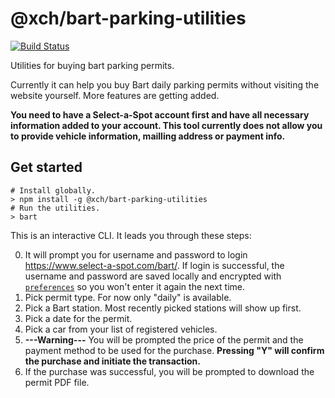 # @xch/bart-parking-utilities

[![Build Status](https://travis-ci.com/Zodiase/bart-parking-utilities.svg?branch=master)](https://travis-ci.com/Zodiase/bart-parking-utilities) 

Utilities for buying bart parking permits.

Currently it can help you buy Bart daily parking permits without visiting the website yourself. More features are getting added.

**You need to have a Select-a-Spot account first and have all necessary information added to your account. This tool currently does not allow you to provide vehicle information, mailling address or payment info.**

## Get started

```Shell
# Install globally.
> npm install -g @xch/bart-parking-utilities
# Run the utilities.
> bart
```

This is an interactive CLI. It leads you through these steps:

0. It will prompt you for username and password to login https://www.select-a-spot.com/bart/.
    If login is successful, the username and password are saved locally and encrypted with [`preferences`](https://www.npmjs.com/package/preferences) so you won't enter it again the next time.
1. Pick permit type. For now only "daily" is available.
2. Pick a Bart station. Most recently picked stations will show up first.
3. Pick a date for the permit.
4. Pick a car from your list of registered vehicles.
5. **---Warning---** You will be prompted the price of the permit and the payment method to be used for the purchase.
    **Pressing "Y" will confirm the purchase and initiate the transaction.**
6. If the purchase was successful, you will be prompted to download the permit PDF file.
